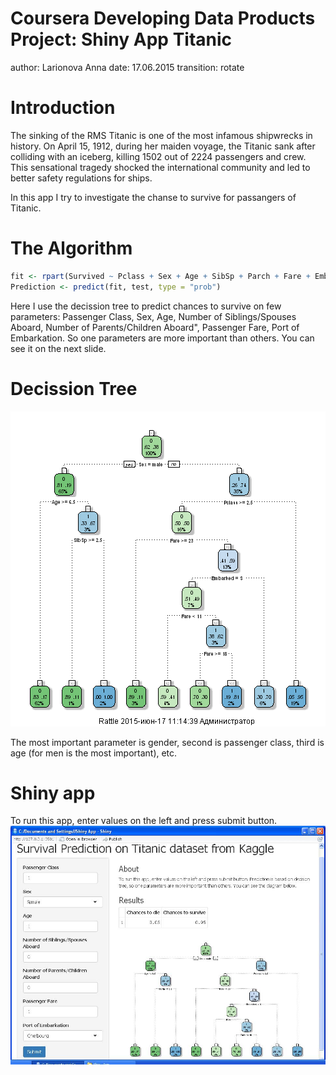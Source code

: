 Coursera Developing Data Products Project: Shiny App Titanic
========================================================
author: Larionova Anna
date: 17.06.2015
transition: rotate

Introduction
========================================================

The sinking of the RMS Titanic is one of the most infamous shipwrecks in history.  On April 15, 1912, during her maiden voyage, the Titanic sank after colliding with an iceberg, killing 1502 out of 2224 passengers and crew. This sensational tragedy shocked the international community and led to better safety regulations for ships.

In this app I try to investigate the chanse to survive for passangers of Titanic.

The Algorithm
========================================================



```r
fit <- rpart(Survived ~ Pclass + Sex + Age + SibSp + Parch + Fare + Embarked, data = train, method = "class")
Prediction <- predict(fit, test, type = "prob")
```

Here I use the decission tree to predict chances to survive on few parameters: Passenger Class, Sex, Age, Number of Siblings/Spouses Aboard, Number of Parents/Children Aboard", Passenger Fare, Port of Embarkation. So one parameters are more important than others. You can see it on the  next slide.

Decission Tree
========================================================

![plot of chunk unnamed-chunk-3](ShinyAppTitanic-figure/unnamed-chunk-3-1.png) 

The most important parameter is gender, second is passenger class, third is age (for men is the most important), etc.

Shiny app
========================================================

To run this app, enter values on the left and press submit button.
![picture of ShinyApp](ShinyAppTitanic-figure/app.PNG)
